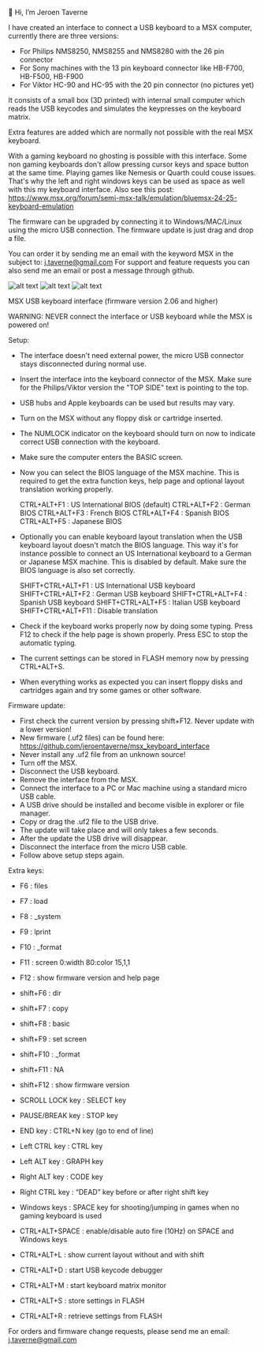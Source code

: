 👋 Hi, I’m Jeroen Taverne

I have created an interface to connect a USB keyboard to a MSX computer, currently there are three versions:
- For Philips NMS8250, NMS8255 and NMS8280 with the 26 pin connector
- For Sony machines with the 13 pin keyboard connector like HB-F700, HB-F500, HB-F900
- For Viktor HC-90 and HC-95 with the 20 pin connector (no pictures yet)

It consists of a small box (3D printed) with internal small computer which reads the USB keycodes and simulates the keypresses on the keyboard matrix.

Extra features are added which are normally not possible with the real MSX keyboard.

With a gaming keyboard no ghosting is possible with this interface. Some non gaming keyboards don't allow pressing cursor keys and space button at the same time. Playing games like Nemesis or Quarth could couse issues. That's why the left and right windows keys can be used as space as well with this my keyboard interface. Also see this post: https://www.msx.org/forum/semi-msx-talk/emulation/bluemsx-24-25-keyboard-emulation

The firmware can be upgraded by connecting it to Windows/MAC/Linux using the micro USB connection. The firmware update is just drag and drop a file.

You can order it by sending me an email with the keyword MSX in the subject to: j.taverne@gmail.com
For support and feature requests you can also send me an email or post a message through github.

![alt text](https://github.com/jeroentaverne/msx_keyboard_interface/blob/main/photos/sony1.jpg)
![alt text](https://github.com/jeroentaverne/msx_keyboard_interface/blob/main/photos/sony4.jpg)
![alt text](https://github.com/jeroentaverne/msx_keyboard_interface/blob/main/photos/photo1.jpg)

MSX USB keyboard interface (firmware version 2.06 and higher)

WARNING: NEVER connect the interface or USB keyboard while the MSX is powered on!

Setup:

- The interface doesn't need external power, the micro USB connector stays disconnected during normal use.
- Insert the interface into the keyboard connector of the MSX. Make sure for the Philips/Viktor version the "TOP SIDE" text is pointing to the top.
- USB hubs and Apple keyboards can be used but results may vary.
- Turn on the MSX without any floppy disk or cartridge inserted.
- The NUMLOCK indicator on the keyboard should turn on now to indicate correct USB connection with the keyboard.
- Make sure the computer enters the BASIC screen.
- Now you can select the BIOS language of the MSX machine. This is required to get the extra function keys, help page and optional layout translation working properly.

	CTRL+ALT+F1 : US International BIOS (default)
	CTRL+ALT+F2 : German BIOS
	CTRL+ALT+F3 : French BIOS
	CTRL+ALT+F4 : Spanish BIOS
	CTRL+ALT+F5 : Japanese BIOS

- Optionally you can enable keyboard layout translation when the USB keyboard layout doesn't match the BIOS language. This way it's for instance possible to connect an US International keyboard to a German or Japanese MSX machine. This is disabled by default. Make sure the BIOS language is also set correctly.

	SHIFT+CTRL+ALT+F1 : US International USB keyboard
	SHIFT+CTRL+ALT+F2 : German USB keyboard
	SHIFT+CTRL+ALT+F4 : Spanish USB keyboard
	SHIFT+CTRL+ALT+F5 : Italian USB keyboard
	SHIFT+CTRL+ALT+F11 : Disable translation

- Check if the keyboard works properly now by doing some typing. Press F12 to check if the help page is shown properly. Press ESC to stop the automatic typing.
- The current settings can be stored in FLASH memory now by pressing CTRL+ALT+S.
- When everything works as expected you can insert floppy disks and cartridges again and try some games or other software.

Firmware update:

- First check the current version by pressing shift+F12. Never update with a lower version!
- New firmware (.uf2 files) can be found here: https://github.com/jeroentaverne/msx_keyboard_interface
- Never install any .uf2 file from an unknown source!
- Turn off the MSX.
- Disconnect the USB keyboard.
- Remove the interface from the MSX.
- Connect the interface to a PC or Mac machine using a standard micro USB cable.
- A USB drive should be installed and become visible in explorer or file manager.
- Copy or drag the .uf2 file to the USB drive.
- The update will take place and will only takes a few seconds.
- After the update the USB drive will disappear.
- Disconnect the interface from the micro USB cable.
- Follow above setup steps again.

Extra keys:

- F6		: files
- F7		: load
- F8		: _system
- F9		: lprint
- F10		: _format
- F11		: screen 0:width 80:color 15,1,1
- F12		: show firmware version and help page
- shift+F6	: dir
- shift+F7	: copy
- shift+F8	: basic
- shift+F9	: set screen
- shift+F10	: _format
- shift+F11	: NA
- shift+F12	: show firmware version

- SCROLL LOCK key	: SELECT key
- PAUSE/BREAK key	: STOP key
- END key		: CTRL+N key (go to end of line)
- Left CTRL key		: CTRL key
- Left ALT key		: GRAPH key
- Right ALT key		: CODE key
- Right CTRL key		: “DEAD” key before or after right shift key
- Windows keys		: SPACE key for shooting/jumping in games when no gaming keyboard is used
- CTRL+ALT+SPACE 	: enable/disable auto fire (10Hz) on SPACE and Windows keys
- CTRL+ALT+L		: show current layout without and with shift
- CTRL+ALT+D		: start USB keycode debugger
- CTRL+ALT+M		: start keyboard matrix monitor
- CTRL+ALT+S		: store settings in FLASH
- CTRL+ALT+R		: retrieve settings from FLASH

For orders and firmware change requests, please send me an email: j.taverne@gmail.com
